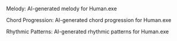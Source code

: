 Melody: AI-generated melody for Human.exe

Chord Progression: AI-generated chord progression for Human.exe

Rhythmic Patterns: AI-generated rhythmic patterns for Human.exe